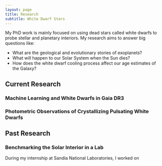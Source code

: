```yaml
---
layout: page
title: Research
subtitle: White Dwarf Stars
---
```


My PhD work is mainly focused on using dead stars called white dwarfs to probe stellar and planetary interiors. My research aims to answer big questions like: 

- What are the geological and evolutionary stories of exoplanets?
- What will happen to our Solar System when the Sun dies?
- How does the white dwarf cooling process affect our age estimates of the Galaxy?

## Current Research

### Machine Learning and White Dwarfs in Gaia DR3



### Photometric Observations of Crystallizing Pulsating White Dwarfs



## Past Research

### Benchmarking the Solar Interior in a Lab

During my internship at Sandia National Laboratories, I worked on 
